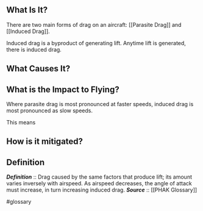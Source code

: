 ## What Is It?
There are two main forms of drag on an aircraft: [[Parasite Drag]] and [[Induced Drag]].

Induced drag is a byproduct of generating lift. Anytime lift is generated, there is induced drag.

## What Causes It?


## What is the Impact to Flying?
Where parasite drag is most pronounced at faster speeds, induced drag is most pronounced as slow speeds.

This means 

## How is it mitigated?




## Definition
***Definition***    :: Drag caused by the same factors that produce lift; its amount varies inversely with airspeed. As airspeed decreases, the angle of attack must increase, in turn increasing induced drag.
***Source***         :: [[PHAK Glossary]]

#glossary